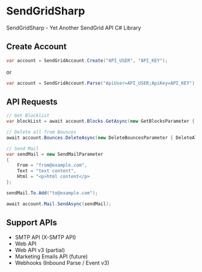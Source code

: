 SendGridSharp
=============

SendGridSharp - Yet Another SendGrid API C# Library

## Create Account ##

```c#
var account = SendGridAccount.Create("API_USER", "API_KEY");
```

or

```c#
var account = SendGridAccount.Parse("ApiUser=API_USER;ApiKey=API_KEY");
```

## API Requests ##

```c#
// Get Blocklist
var blockList = await account.Blocks.GetAsync(new GetBlocksParameter { Limit = 10 });

// Delete all from Bounces
await account.Bounces.DeleteAsync(new DeleteBouncesParameter { DeleteAll = true });

// Send Mail
var sendMail = new SendMailParameter
{
    From = "from@example.com",
    Text = "text content",
    Html = "<p>html content</p>
};

sendMail.To.Add("to@example.com");

await account.Mail.SendAsync(sendMail);
```

## Support APIs ##

- SMTP API (X-SMTP API)
- Web API
- Web API v3 (partial)
- Marketing Emails API (future)
- Webhooks (Inbound Parse / Event v3)